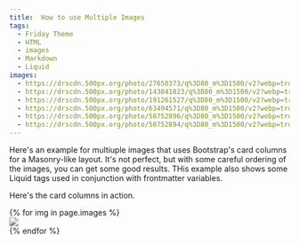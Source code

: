 ```yaml
---
title:  How to use Multiple Images
tags:
  - Friday Theme
  - HTML
  - images
  - Markdown
  - Liquid
images:
  - https://drscdn.500px.org/photo/27650373/q%3D80_m%3D1500/v2?webp=true&sig=b93755ce6bc67c76727d51f8ea06e7354183b726bb39ab6923675a0f78d15340
  - https://drscdn.500px.org/photo/143841823/q%3D80_m%3D1500/v2?webp=true&sig=3c0fa3b75ac4098ca23a31d681a6bc4d2dc91877294fd966dd202aa5b5eb3688
  - https://drscdn.500px.org/photo/191261527/q%3D80_m%3D1500/v2?webp=true&sig=a87172cb288974b2e661d49fa126897151fc0568e326b1727fba380903e60c0d
  - https://drscdn.500px.org/photo/63494571/q%3D80_m%3D1500/v2?webp=true&sig=061dd3315a09b2698cf44e6cd417a3c12021201bc86eb46cfbbeeb26fafbc306
  - https://drscdn.500px.org/photo/58752896/q%3D80_m%3D1500/v2?webp=true&sig=0579a4076dc275fc34d6048a89fafc52a4e541c09e3e767abc7049389936794c
  - https://drscdn.500px.org/photo/58752894/q%3D80_m%3D1500/v2?webp=true&sig=04461c385ab36dde0926a008be5e63673452e1e4a748438161300317f7085d02
---
```


Here's an example for multiuple images that uses Bootstrap's card columns for a Masonry-like layout. It's not perfect, but with some careful ordering of the images, you can get some good results. THis example also shows some Liquid tags used in conjunction with frontmatter variables.

<!--more-->

Here's the card columns in action.

<div class="card-columns">
    {% for img in page.images %}
    <div class="card">
        <img class="card-img-top" src="{{ img }}" />
    </div>
    {% endfor %}
</div>



